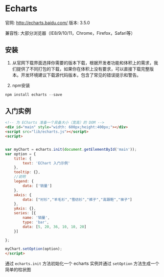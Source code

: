 # Echarts

官网: http://echarts.baidu.com/
版本:  3.5.0

兼容性: 大部分浏览器（IE8/9/10/11，Chrome，Firefox，Safari等）


## 安装

1. 从官网下载界面选择你需要的版本下载，根据开发者功能和体积上的需求，我们提供了不同打包的下载，如果你在体积上没有要求，可以直接下载完整版本。开发环境建议下载源代码版本，包含了常见的错误提示和警告。

2. npm安装

```js
npm install echarts --save
```

## 入门实例

```html
<!-- 为 ECharts 准备一个具备大小（宽高）的 DOM -->
<div id="main" style="width: 600px;height:400px;"></div>
<script src="lib/echarts.js"></script>
<script>


var myChart = echarts.init(document.getElementById('main'));
var option = {
    title: {
        text: 'EChart 入门示例'
    },
    tooltip: {},
    //说明
    legend: {
        data: ['销量']
    },
    xAxis: {
        data: ["衬衫","羊毛衫","雪纺衫","裤子","高跟鞋","袜子"]
    },
    yAxis: {},
    series: [{
        name: '销量',
        type: 'bar',
        data: [5, 20, 36, 10, 10, 20]
    }]

};

myChart.setOption(option);
</script>
```

通过 `echarts.init` 方法初始化一个 echarts 实例并通过 `setOption` 方法生成一个简单的柱状图



